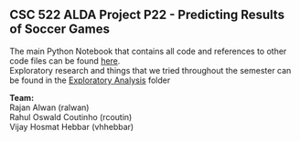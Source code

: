 ## CSC 522 ALDA Project P22 - Predicting Results of Soccer Games

The main Python Notebook that contains all code and references to other code files can be found [here](./Pipeline.ipynb).  
Exploratory research and things that we tried throughout the semester can be found in the [Exploratory Analysis](./Exploratory_Analyis) folder

**Team:**  
Rajan Alwan (ralwan)  
Rahul Oswald Coutinho (rcoutin)  
Vijay Hosmat Hebbar (vhhebbar)  
